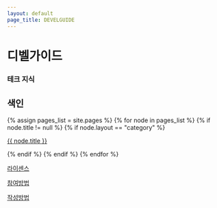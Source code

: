 ```yaml
---
layout: default
page_title: DEVELGUIDE
---
```


<div data-include-path="{{site.baseurl}}/site/TabBar.html"></div>

<main>

<div class="Side-Bar_dummy"></div>

<div class="h1-with-account">
  <h1 class="LargeTitle">디벨가이드</h1>
</div>

<div class="div-search mobile-search">
  <i class="iSearch iRegular"></i>
  <h3 class="Subheadline">테크 지식</h3>
</div>

<div class="Activity">
  <div class="text text-row">
    <h2 class="Title2">색인</h2>
  </div>

  <div class="category">
  {% assign pages_list = site.pages %}
  {% for node in pages_list %}
    {% if node.title != null %}
      {% if node.layout == "category" %}
      <a href="{{ site.baseurl }}{{ node.url }}">
        <div class="box-A {% if page.url == node.url %} active{% endif %}">
          <div class="box_text-A">
            <p class="Body f500">{{ node.title }}</p>
          </div>
          <div class="box_go">
            <i class="iArrowKeyRight fill"></i>
          </div>
        </div>
      </a>
      {% endif %}
    {% endif %}
  {% endfor %}
  </div>

  <div class="divider"></div>

  <div class="grid-row row-3-col">
    <a href="/license.html">
      <div class="box-A">
        <div class="box_icon-A">
          <i class="iImage fill"></i>
        </div>
        <div class="box_text-A">
          <p class="Body f500">라이센스</p>
        </div>
        <div class="box_go">
          <i class="iArrowKeyRight fill"></i>
        </div>
      </div>
    </a>
    <a href="/participation.html">
      <div class="box-A">
        <div class="box_icon-A">
          <i class="iImage fill"></i>
        </div>
        <div class="box_text-A">
          <p class="Body f500">참여방법</p>
        </div>
        <div class="box_go">
          <i class="iArrowKeyRight fill"></i>
        </div>
      </div>
    </a>
    <a href="/edit-rules.html">
      <div class="box-A">
        <div class="box_icon-A">
          <i class="iImage fill"></i>
        </div>
        <div class="box_text-A">
          <p class="Body f500">작성방법</p>
        </div>
        <div class="box_go">
          <i class="iArrowKeyRight fill"></i>
        </div>
      </div>
    </a>
  </div>

</div>

</main>